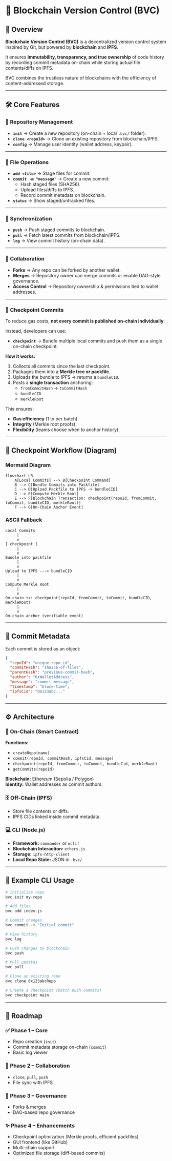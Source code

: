 # 📌 Blockchain Version Control (BVC)

## 🚀 Overview
**Blockchain Version Control (BVC)** is a decentralized version control system inspired by Git, but powered by **blockchain** and **IPFS**.  

It ensures **immutability, transparency, and true ownership** of code history by recording commit metadata on-chain while storing actual file contents/diffs on IPFS.  

BVC combines the trustless nature of blockchains with the efficiency of content-addressed storage.

---

## 🛠️ Core Features

### 🔹 Repository Management
- **`init`** → Create a new repository (on-chain + local `.bvc/` folder).  
- **`clone <repoId>`** → Clone an existing repository from blockchain/IPFS.  
- **`config`** → Manage user identity (wallet address, keypair).  

---

### 🔹 File Operations
- **`add <file>`** → Stage files for commit.  
- **`commit -m "message"`** → Create a new commit:
  - Hash staged files (SHA256).  
  - Upload files/diffs to IPFS.  
  - Record commit metadata on blockchain.  
- **`status`** → Show staged/untracked files.  

---

### 🔹 Synchronization
- **`push`** → Push staged commits to blockchain.  
- **`pull`** → Fetch latest commits from blockchain/IPFS.  
- **`log`** → View commit history (on-chain data).  

---

### 🔹 Collaboration
- **Forks** → Any repo can be forked by another wallet.  
- **Merges** → Repository owner can merge commits or enable DAO-style governance.  
- **Access Control** → Repository ownership & permissions tied to wallet addresses.  

---

### 🔹 Checkpoint Commits
To reduce gas costs, **not every commit is published on-chain individually**.  

Instead, developers can use:  

- **`checkpoint`** → Bundle multiple local commits and push them as a single on-chain checkpoint.  

**How it works:**
1. Collects all commits since the last checkpoint.  
2. Packages them into a **Merkle tree or packfile**.  
3. Uploads the bundle to IPFS → returns a `bundleCID`.  
4. Posts a **single transaction** anchoring:
   - `fromCommitHash` → `toCommitHash`  
   - `bundleCID`  
   - `merkleRoot`  

This ensures:  
- **Gas efficiency** (1 tx per batch).  
- **Integrity** (Merkle root proofs).  
- **Flexibility** (teams choose when to anchor history).  

---

## 🔹 Checkpoint Workflow (Diagram)

### Mermaid Diagram
```mermaid
flowchart LR
    A[Local Commits] --> B[Checkpoint Command]
    B --> C[Bundle Commits into Packfile]
    C --> D[Upload Packfile to IPFS -> bundleCID]
    D --> E[Compute Merkle Root]
    E --> F[Blockchain Transaction: checkpoint(repoId, fromCommit, toCommit, bundleCID, merkleRoot)]
    F --> G[On-Chain Anchor Event]
```

### ASCII Fallback
```
Local Commits
     |
     v
[ checkpoint ]
     |
     v
Bundle into packfile
     |
     v
Upload to IPFS ---> bundleCID
     |
     v
Compute Merkle Root
     |
     v
On-chain tx: checkpoint(repoId, fromCommit, toCommit, bundleCID, merkleRoot)
     |
     v
On-chain anchor (verifiable event)
```

---

## 📂 Commit Metadata

Each commit is stored as an object:

```json
{
  "repoId": "unique-repo-id",
  "commitHash": "sha256-of-files",
  "parentHash": "previous-commit-hash",
  "author": "0xWalletAddress",
  "message": "commit message",
  "timestamp": "block-time",
  "ipfsCid": "Qm123abc..."
}
```

---

## ⚙️ Architecture

### 🧩 On-Chain (Smart Contract)

**Functions:**
- `createRepo(name)`
- `commit(repoId, commitHash, ipfsCid, message)`
- `checkpoint(repoId, fromCommit, toCommit, bundleCid, merkleRoot)`
- `getCommits(repoId)`

**Blockchain:** Ethereum (Sepolia / Polygon)  
**Identity:** Wallet addresses as commit authors.

### 🗄️ Off-Chain (IPFS)
- Store file contents or diffs.
- IPFS CIDs linked inside commit metadata.

### 💻 CLI (Node.js)
- **Framework:** `commander` or `oclif`
- **Blockchain Interaction:** `ethers.js`
- **Storage:** `ipfs-http-client`
- **Local Repo State:** JSON in `.bvc/`

---

## 🔑 Example CLI Usage

```bash
# Initialize repo
bvc init my-repo

# Add files
bvc add index.js

# Commit changes
bvc commit -m "Initial commit"

# View history
bvc log

# Push changes to blockchain
bvc push

# Pull updates
bvc pull

# Clone an existing repo
bvc clone 0x123abcRepo

# Create a checkpoint (batch push commits)
bvc checkpoint main
```

---

## 🎯 Roadmap

### ✅ Phase 1 – Core
- Repo creation (`init`)
- Commit metadata storage on-chain (`commit`)
- Basic log viewer

### 🔄 Phase 2 – Collaboration
- `clone`, `pull`, `push`
- File sync with IPFS

### 👥 Phase 3 – Governance
- Forks & merges
- DAO-based repo governance

### ✨ Phase 4 – Enhancements
- Checkpoint optimization (Merkle proofs, efficient packfiles)
- GUI frontend (like GitHub)
- Multi-chain support
- Optimized file storage (diff-based commits)